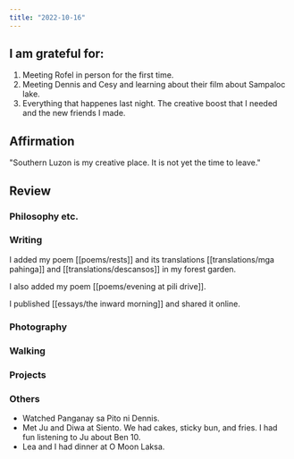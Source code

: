 ```yaml
---
title: "2022-10-16"
---
```

## I am grateful for:
1. Meeting Rofel in person for the first time.
2. Meeting Dennis and Cesy and learning about their film about Sampaloc lake.
3. Everything that happenes last night. The creative boost that I needed and the new friends I made.

## Affirmation

"Southern Luzon is my creative place. It is not yet the time to leave."

## Review
### Philosophy etc.

### Writing

I added my poem [[poems/rests]] and its translations [[translations/mga pahinga]] and [[translations/descansos]] in my forest garden.

I also added my poem [[poems/evening at pili drive]].

I published [[essays/the inward morning]] and shared it online.

### Photography

### Walking

### Projects

### Others

- Watched Panganay sa Pito ni Dennis.
- Met Ju and Diwa at Siento. We had cakes, sticky bun, and fries. I had fun listening to Ju about Ben 10.
- Lea and I had dinner at O Moon Laksa.
